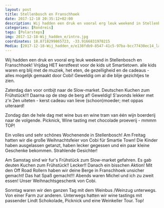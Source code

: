 ```yaml
---
layout: post
title: Stellenbosch en Franschhoek
date: 2017-12-18 20:35:12+02:00
description: Wij hadden een druk en vooral erg leuk weekend in Stellenbosch en Franschhoek!  Vrijdag HET kerstfeest voor de kids uit Smartietown. alle kids waren erg blij met de muziek, het eten..
categories: [Rondreis]
tags: [Polarsteps]
img: 2017-12-18-Wij_hadden_e/intro.jpg
coordinates: 18.8718299865723, -33.9166831970215
Media: [2017-12-18-Wij_hadden_e/e138fdb9-8547-41c5-97ba-bcc77430ec14_large_image.jpg, 2017-12-18-Wij_hadden_e/d1e1a6fd-a80e-4070-b51b-b400de63f379_large_image.jpg, 2017-12-18-Wij_hadden_e/49d66b48-9a37-4e35-8ef5-561822dd1672_large_image.jpg, 2017-12-18-Wij_hadden_e/6b7791e6-2158-4e1a-a5ed-a213b1e49c92_large_image.jpg, 2017-12-18-Wij_hadden_e/20f46b51-80bc-4e32-b440-5f8e3a7b1c43_large_image.jpg, 2017-12-18-Wij_hadden_e/561c6ab8-26ad-4a26-8ee1-23ec21a524db_large_image.jpg, 2017-12-18-Wij_hadden_e/07cadb86-2750-4af7-951d-206ba33e0abb_large_image.jpg, 2017-12-18-Wij_hadden_e/1a13fb39-502a-4844-bfe5-ec0734dac8be_large_image.jpg, 2017-12-18-Wij_hadden_e/642dbca2-79a5-462e-9569-c9852ba6ff7e_large_image.jpg, 2017-12-18-Wij_hadden_e/f4e04b24-d99e-4a4d-88da-c795052b9ef0_large_image.jpg, 2017-12-18-Wij_hadden_e/a7822e22-ff75-4677-8435-27f9bca8c859_large_image.jpg, 2017-12-18-Wij_hadden_e/a3974453-6125-4253-b1b2-2e27a0170aa0_large_image.jpg, 2017-12-18-Wij_hadden_e/76afc65f-4b36-4dd6-8fea-c5aa46e2927e_large_image.jpg, 2017-12-18-Wij_hadden_e/dc777a77-7dcc-4399-be74-4bc7aabae547_large_image.jpg]
---
```

Wij hadden een druk en vooral erg leuk weekend in Stellenbosch en Franschhoek! 
Vrijdag HET kerstfeest voor de kids uit Smartietown. alle kids waren erg blij met de muziek, het eten, de gezelligheid en de cadeaus - alles mogelijk gemaakt door Cobi! Geweldig om al die blije gezichtjes te zien. 

Zaterdag dan voor ontbijt naar de Slow-market. Deutschen Kuchen zum Frühstück!!! 
Daarna op de step de berg af! Geweldig! 
S'avonds lekker met z'n 2en uiteten - kerst cadeau van lieve (schoon)moeder; met oppas uiteraard! 

Zondag dan de hele dag met wine bus en wine tram van één wijn boerderij naar de volgende. Picknick, Wine tasting met chocolade proeverij - mmmm TOP! 


Ein volles und sehr schönes Wochenende in Stellenbosch! 
Am Freitag hatten wir die große Weihnachtsfeier von Cobi für Smartie Town! Die Kinder haben ausgelassen getanzt, haben lecker gegessen und ein paar kleine Geschenke bekommen. Strahlende Gesichter! 

Am Samstag sind wir fur's Frühstück zum Slow-market gefahren. Es gab deuten Kuchen zum Frühstück!! Lecker!! 
Danach ein bisschen Aktion! Mit den Off Road Rollern haben wir deine Berge in Franschhoek unsicher gemacht! Das hat Spaß gemacht!!! 
Abends waren Michel und ich zu zweit essen! Unser Weihnachtsgeschenk von Cobi. 

Sonntag waren wir den ganzen Tag mit dem Weinbus /Weinzug  unterwegs. Von einer Farm zur anderen. Unterwegs hatten wir wine tastings mit passender Lindt Schokolade, Picknick und eine Weinkeller Tour. Top! 
